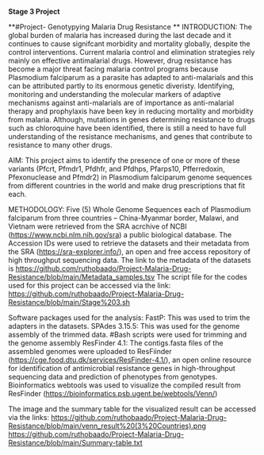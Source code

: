 **Stage 3 Project**

**#Project- Genotypying Malaria Drug Resistance
**
INTRODUCTION: The global burden of malaria has increased during the last decade and it continues to cause signifcant morbidity and mortality globally, despite the control interventions. Current malaria control and elimination strategies rely mainly on effective antimalarial drugs. However, drug resistance has become a major threat facing malaria control programs because Plasmodium falciparum as a parasite has adapted to anti-malarials and this can be attributed partly to its enormous genetic diveristy. Identifying, monitoring and understanding the molecular markers of adaptive mechanisms against anti-malarials are of importance as anti-malarial therapy and prophylaxis have been key in reducing mortality and morbidity from malaria. Although, mutations in genes determining resistance to drugs such as chloroquine have been identified, there is still a need to have full understanding of the resistance mechanisms, and genes that contribute to resistance to many other drugs.

AIM: This project aims to identify the presence of one or more of these variants (Pfcrt, Pfmdr1, Pfdhfr, and Pfdhps, Pfarps10, Pfferredoxin, Pfexonuclease and Pfmdr2) in Plasmodium falciparum genome sequences from different countries in the world and make drug prescriptions that fit each.

METHODOLOGY: Five (5) Whole Genome Sequences each of Plasmodium falciparum from three countries – China-Myanmar border, Malawi, and Vietnam were retrieved from the SRA acrchive of NCBI (https://www.ncbi.nlm.nih.gov/sra) a public biological database. The Accession IDs were used to retrieve the datasets and their metadata from the SRA (https://sra-explorer.info/), an open and free access repository of high throughput sequencing data. The link to the metadata of the datasets is https://github.com/ruthobaado/Project-Malaria-Drug-Resistance/blob/main/Metadata_samples.tsv The script file for the codes used for this project can be accessed via the link: https://github.com/ruthobaado/Project-Malaria-Drug-Resistance/blob/main/Stage%203.sh

Software packages used for the analysis: FastP: This was used to trim the adapters in the datasets. SPAdes 3.15.5: This was used for the genome assembly of the trimmed data. #Bash scripts were used for trimming and the genome assembly ResFinder 4.1: The contigs.fasta files of the assembled genomes were uploaded to ResFiinder (https://cge.food.dtu.dk/services/ResFinder-4.1/), an open online resource for identification of antimicrobial resistance genes in high-throughput sequencing data and prediction of phenotypes from genotypes. Bioinformatics webtools was used to visualize the compiled result from ResFinder (https://bioinformatics.psb.ugent.be/webtools/Venn/)

The image and the summary table for the visualized result can be accessed via the links: 
https://github.com/ruthobaado/Project-Malaria-Drug-Resistance/blob/main/venn_result%20(3%20Countries).png
https://github.com/ruthobaado/Project-Malaria-Drug-Resistance/blob/main/Summary-table.txt
